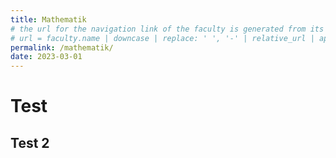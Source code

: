 ```yaml
---
title: Mathematik
# the url for the navigation link of the faculty is generated from its name, so the faculty permalink needs to match the generator rule:
# url = faculty.name | downcase | replace: ' ', '-' | relative_url | append: '/'
permalink: /mathematik/
date: 2023-03-01
---
```


# Test

## Test 2